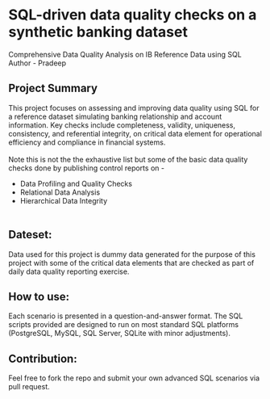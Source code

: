 # SQL-driven data quality checks on a synthetic banking dataset
Comprehensive Data Quality Analysis on IB Reference Data using SQL
<br>
Author - Pradeep

## Project Summary
This project focuses on assessing and improving data quality using SQL for a reference dataset simulating banking relationship and account information. Key checks include completeness, validity, uniqueness,   consistency, and referential integrity, on critical data element for operational efficiency and compliance in financial systems.
<br><br>
Note this is not the the exhaustive list but some of the basic data quality checks done by publishing control reports on - 
<br>
- Data Profiling and Quality Checks<br>
- Relational Data Analysis<br>
- Hierarchical Data Integrity
<br><br>
## Dateset:
Data used for this project is dummy data generated for the purpose of this project with some of the critical data elements that are checked as part of daily data quality reporting exercise.
<br>
## How to use:
Each scenario is presented in a question-and-answer format. The SQL scripts provided are designed to run on most standard SQL platforms (PostgreSQL, MySQL, SQL Server, SQLite with minor adjustments).
<br>
## Contribution:
Feel free to fork the repo and submit your own advanced SQL scenarios via pull request.
